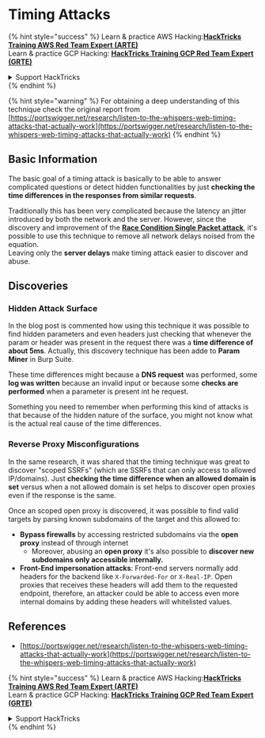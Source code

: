 # Timing Attacks

{% hint style="success" %}
Learn & practice AWS Hacking:<img src="../.gitbook/assets/arte.png" alt="" data-size="line">[**HackTricks Training AWS Red Team Expert (ARTE)**](https://training.hacktricks.xyz/courses/arte)<img src="../.gitbook/assets/arte.png" alt="" data-size="line">\
Learn & practice GCP Hacking: <img src="../.gitbook/assets/grte.png" alt="" data-size="line">[**HackTricks Training GCP Red Team Expert (GRTE)**<img src="../.gitbook/assets/grte.png" alt="" data-size="line">](https://training.hacktricks.xyz/courses/grte)

<details>

<summary>Support HackTricks</summary>

* Check the [**subscription plans**](https://github.com/sponsors/carlospolop)!
* **Join the** 💬 [**Discord group**](https://discord.gg/hRep4RUj7f) or the [**telegram group**](https://t.me/peass) or **follow** us on **Twitter** 🐦 [**@hacktricks\_live**](https://twitter.com/hacktricks\_live)**.**
* **Share hacking tricks by submitting PRs to the** [**HackTricks**](https://github.com/carlospolop/hacktricks) and [**HackTricks Cloud**](https://github.com/carlospolop/hacktricks-cloud) github repos.

</details>
{% endhint %}

{% hint style="warning" %}
For obtaining a deep understanding of this technique check the original report from [https://portswigger.net/research/listen-to-the-whispers-web-timing-attacks-that-actually-work](https://portswigger.net/research/listen-to-the-whispers-web-timing-attacks-that-actually-work)
{% endhint %}

## Basic Information

The basic goal of a timing attack is basically to be able to answer complicated questions or detect hidden functionalities by just **checking the time differences in the responses from similar requests**.

Traditionally this has been very complicated because the latency an jitter introduced by both the network and the server. However, since the discovery and improvement of the [**Race Condition Single Packet attack**](race-condition.md#http-2-single-packet-attack-vs.-http-1.1-last-byte-synchronization), it's possible to use this technique to remove all network delays noised from the equation.\
Leaving only the **server delays** make timing attack easier to discover and abuse.

## Discoveries

### Hidden Attack Surface

In the blog post is commented how using this technique it was possible to find hidden parameters and even headers just checking that whenever the param or header was present in the request there was a **time difference of about 5ms**. Actually, this discovery technique has been adde to **Param Miner** in Burp Suite.

These time differences might because a **DNS request** was performed, some **log was written** because an invalid input or because some **checks are performed** when a parameter is present int he request.

Something you need to remember when performing this kind of attacks is that because of the hidden nature of the surface, you might not know what is the actual real cause of the time differences.

### Reverse Proxy Misconfigurations

In the same research, it was shared that the timing technique was great to discover "scoped SSRFs" (which are SSRFs that can only access to allowed IP/domains). Just **checking the time difference when an allowed domain is set** versus when a not allowed domain is set helps to discover open proxies even if the response is the same.

Once an scoped open proxy is discovered, it was possible to find valid targets by parsing known subdomains of the target and this allowed to:

* **Bypass firewalls** by accessing restricted subdomains via the **open proxy** instead of through internet
  * Moreover, abusing an **open proxy** it's also possible to **discover new subdomains only accessible internally.**
* **Front-End impersonation attacks**: Front-end servers normally add headers for the backend like `X-Forwarded-For` or `X-Real-IP`. Open proxies that receives these headers will add them to the requested endpoint, therefore, an attacker could be able to access even more internal domains by adding these headers will whitelisted values.

## References

* [https://portswigger.net/research/listen-to-the-whispers-web-timing-attacks-that-actually-work](https://portswigger.net/research/listen-to-the-whispers-web-timing-attacks-that-actually-work)

{% hint style="success" %}
Learn & practice AWS Hacking:<img src="../.gitbook/assets/arte.png" alt="" data-size="line">[**HackTricks Training AWS Red Team Expert (ARTE)**](https://training.hacktricks.xyz/courses/arte)<img src="../.gitbook/assets/arte.png" alt="" data-size="line">\
Learn & practice GCP Hacking: <img src="../.gitbook/assets/grte.png" alt="" data-size="line">[**HackTricks Training GCP Red Team Expert (GRTE)**<img src="../.gitbook/assets/grte.png" alt="" data-size="line">](https://training.hacktricks.xyz/courses/grte)

<details>

<summary>Support HackTricks</summary>

* Check the [**subscription plans**](https://github.com/sponsors/carlospolop)!
* **Join the** 💬 [**Discord group**](https://discord.gg/hRep4RUj7f) or the [**telegram group**](https://t.me/peass) or **follow** us on **Twitter** 🐦 [**@hacktricks\_live**](https://twitter.com/hacktricks\_live)**.**
* **Share hacking tricks by submitting PRs to the** [**HackTricks**](https://github.com/carlospolop/hacktricks) and [**HackTricks Cloud**](https://github.com/carlospolop/hacktricks-cloud) github repos.

</details>
{% endhint %}

